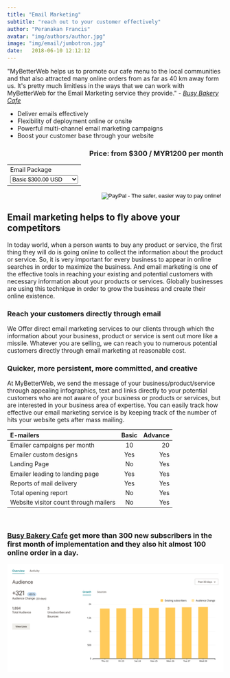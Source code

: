 ```yaml
---
title: "Email Marketing"
subtitle: "reach out to your customer effectively"
author: "Peranakan Francis"
avatar: "img/authors/author.jpg"
image: "img/email/jumbotron.jpg"
date:   2018-06-10 12:12:12
---
```


"MyBetterWeb helps us to promote our cafe menu to the local communities and that also attracted many online orders from as far as 40 km away form us. It's pretty much limitless in the ways that we can work with MyBetterWeb for the Email Marketing service they provide." - <a href="https://busybakerycafe.business.site/" target="_blank"><i>Busy Bakery Cafe</i></a>

- Deliver emails effectively
- Flexibility of deployment online or onsite
- Powerful multi-channel email marketing campaigns
- Boost your customer base through your website

<div style="text-align: right">
<h3>Price: from $300 / MYR1200 per month</h3></div>
<div align="right">
<form action="https://www.paypal.com/cgi-bin/webscr" method="post" target="_top">
<input type="hidden" name="cmd" value="_s-xclick">
<input type="hidden" name="hosted_button_id" value="DJN9DP3DZ6DX6">
<table>
<tr><td><input type="hidden" name="on0" value="Email Package">Email Package</td></tr><tr><td><select name="os0">
	<option value="Basic">Basic $300.00 USD</option>
	<option value="Advance">Advance $450.00 USD</option>
</select> </td></tr>
</table>
<input type="hidden" name="currency_code" value="USD">
<input type="image" src="https://www.paypalobjects.com/en_US/i/btn/btn_buynowCC_LG.gif" border="0" name="submit" alt="PayPal - The safer, easier way to pay online!">
<img alt="" border="0" src="https://www.paypalobjects.com/en_US/i/scr/pixel.gif" width="1" height="1">
</form>
</div>

## Email marketing helps to fly above your competitors
In today world, when a person wants to buy any product or service, the first thing they will do is going online to collect the information about the product or service. So, it is very important for every business to appear in online searches in order to maximize the business. And email marketing is one of the effective tools in reaching your existing and potential customers with necessary information about your products or services. Globally businesses are using this technique in order to grow the business and create their online existence.

### Reach your customers directly through email
We Offer direct email marketing services to our clients through which the information about your business, product or service is sent out more like a missile. Whatever you are selling, we can reach you to numerous potential customers directly through email marketing at reasonable cost.

### Quicker, more persistent, more committed, and creative
At MyBetterWeb, we send the message of your business/product/service through appealing infographics, text and links directly to your potential customers who are not aware of your business or products or services, but are interested in your business area of expertise. You can easily track how effective our email marketing service is by keeping track of the number of hits your website gets after mass mailing.

| E-mailers	                             | Basic   | Advance |
|:-------------------------------------- |:-------:|--------:|
| Emailer campaigns per month  	         | 10	     | 20      |
| Emailer custom designs	               | Yes     | Yes     |
| Landing Page	                         | No	     | Yes     |
| Emailer leading to landing page	       | Yes     | Yes     |
| Reports of mail delivery	             | Yes     | Yes     |
| Total opening report	                 | No	     | Yes     |
| Website visitor count through mailers	 | No      | Yes     |

<br/>

### [Busy Bakery Cafe](https://busybakerycafe.business.site/) get more than 300 new subscribers in the first  month of implementation and they also hit almost 100 online order in a day.
<a href="https://busybakerycafe.business.site/" target="_blank"><img src="img/email/busybakerycafe.png" id="responsive-image" width="640">
<br/>
